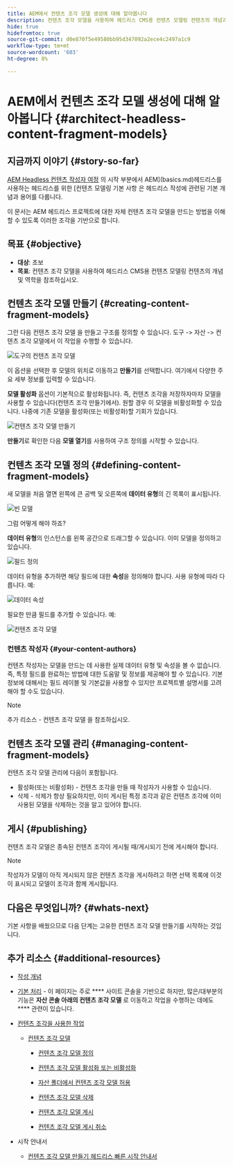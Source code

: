 ```yaml
---
title: AEM에서 컨텐츠 조각 모델 생성에 대해 알아봅니다
description: 컨텐츠 조각 모델을 사용하여 헤드리스 CMS용 컨텐츠 모델링 컨텐츠의 개념과 역학에 대해 알아봅니다.
hide: true
hidefromtoc: true
source-git-commit: d0e870f5e49580bb95d347092a2ece4c2497a1c9
workflow-type: tm+mt
source-wordcount: '603'
ht-degree: 8%

---
```



# AEM에서 컨텐츠 조각 모델 생성에 대해 알아봅니다 {#architect-headless-content-fragment-models}

## 지금까지 이야기 {#story-so-far}

[AEM Headless 컨텐츠 작성자 여정](overview.md) 의 시작 부분에서 AEM](basics.md)헤드리스를 사용하는 헤드리스를 위한 [컨텐츠 모델링 기본 사항 은 헤드리스 작성에 관련된 기본 개념과 용어를 다룹니다.

이 문서는 AEM 헤드리스 프로젝트에 대한 자체 컨텐츠 조각 모델을 만드는 방법을 이해할 수 있도록 이러한 조각을 기반으로 합니다.

## 목표 {#objective}

* **대상**: 초보
* **목표**: 컨텐츠 조각 모델을 사용하여 헤드리스 CMS용 컨텐츠 모델링 컨텐츠의 개념 및 역학을 참조하십시오.

<!-- which persona does this? -->
<!-- and who allows the configuration on the folders? -->

<!--
## Enabling Content Fragment Models {#enabling-content-fragment-models}

At the very start you need to enable Content Fragment Models for your site, this is done in the Configuration Browser; under Tools -> General -> Configuration Browser. You can either select to configure the global entry, or create a new configuration. For example:

![Define configuration](/help/assets/content-fragments/assets/cfm-conf-01.png)

>[!NOTE]
>
>See Additional Resources - Content Fragments in the Configuration Browser
-->

## 컨텐츠 조각 모델 만들기 {#creating-content-fragment-models}

그런 다음 컨텐츠 조각 모델 을 만들고 구조를 정의할 수 있습니다. 도구 -> 자산 -> 컨텐츠 조각 모델에서 이 작업을 수행할 수 있습니다.

![도구의 컨텐츠 조각 모델](assets/cfm-tools.png)

이 옵션을 선택한 후 모델의 위치로 이동하고 **만들기**&#x200B;를 선택합니다. 여기에서 다양한 주요 세부 정보를 입력할 수 있습니다.

**모델 활성화** 옵션이 기본적으로 활성화됩니다. 즉, 컨텐츠 조각을 저장하자마자 모델을 사용할 수 있습니다(컨텐츠 조각 만들기에서). 원할 경우 이 모델을 비활성화할 수 있습니다. 나중에 기존 모델을 활성화(또는 비활성화)할 기회가 있습니다.

![컨텐츠 조각 모델 만들기](/help/assets/content-fragments/assets/cfm-models-02.png)

**만들기**&#x200B;로 확인한 다음 **모델 열기**&#x200B;를 사용하여 구조 정의를 시작할 수 있습니다.

## 컨텐츠 조각 모델 정의 {#defining-content-fragment-models}

새 모델을 처음 열면 왼쪽에 큰 공백 및 오른쪽에 **데이터 유형**&#x200B;의 긴 목록이 표시됩니다.

![빈 모델](/help/assets/content-fragments/assets/cfm-models-03.png)

그럼 어떻게 해야 하죠?

**데이터 유형**&#x200B;의 인스턴스를 왼쪽 공간으로 드래그할 수 있습니다. 이미 모델을 정의하고 있습니다.

![필드 정의](/help/assets/content-fragments/assets/cfm-models-04.png)

데이터 유형을 추가하면 해당 필드에 대한 **속성**&#x200B;을 정의해야 합니다. 사용 유형에 따라 다릅니다. 예:

![데이터 속성](/help/assets/content-fragments/assets/cfm-models-05.png)

필요한 만큼 필드를 추가할 수 있습니다. 예:

![컨텐츠 조각 모델](/help/assets/content-fragments/assets/cfm-models-07.png)

### 컨텐츠 작성자 {#your-content-authors}

컨텐츠 작성자는 모델을 만드는 데 사용한 실제 데이터 유형 및 속성을 볼 수 없습니다. 즉, 특정 필드를 완료하는 방법에 대한 도움말 및 정보를 제공해야 할 수 있습니다. 기본 정보에 대해서는 필드 레이블 및 기본값을 사용할 수 있지만 프로젝트별 설명서를 고려해야 할 수도 있습니다.

>[!NOTE]
>
>추가 리소스 - 컨텐츠 조각 모델 을 참조하십시오.

## 컨텐츠 조각 모델 관리 {#managing-content-fragment-models}

<!-- needs more details -->

컨텐츠 조각 모델 관리에 다음이 포함됩니다.

* 활성화(또는 비활성화) - 컨텐츠 조각을 만들 때 작성자가 사용할 수 있습니다.
* 삭제 - 삭제가 항상 필요하지만, 이미 게시된 특정 조각과 같은 컨텐츠 조각에 이미 사용된 모델을 삭제하는 것을 알고 있어야 합니다.

## 게시 {#publishing}

<!-- needs more details -->

컨텐츠 조각 모델은 종속된 컨텐츠 조각이 게시될 때/게시되기 전에 게시해야 합니다.

>[!NOTE]
>
>작성자가 모델이 아직 게시되지 않은 컨텐츠 조각을 게시하려고 하면 선택 목록에 이것이 표시되고 모델이 조각과 함께 게시됩니다.

## 다음은 무엇입니까? {#whats-next}

기본 사항을 배웠으므로 다음 단계는 고유한 컨텐츠 조각 모델 만들기를 시작하는 것입니다.

## 추가 리소스 {#additional-resources}

* [작성 개념](/help/sites-cloud/authoring/getting-started/concepts.md)

* [기본 처리](/help/sites-cloud/authoring/getting-started/basic-handling.md)  - 이 페이지는 주로  **** 사이트 콘솔을 기반으로 하지만, 많은/대부분의 기능은  **자산 콘솔 아래의 컨텐츠 조각 모델** 로 이동하고 작업을 수행하는 데에도  **** 관련이 있습니다.

* [컨텐츠 조각을 사용한 작업](/help/assets/content-fragments/content-fragments.md)

   * [컨텐츠 조각 모델](/help/assets/content-fragments/content-fragments-models.md)

      * [컨텐츠 조각 모델 정의](/help/assets/content-fragments/content-fragments-models.md#defining-your-content-fragment-model)

      * [컨텐츠 조각 모델 활성화 또는 비활성화](/help/assets/content-fragments/content-fragments-models.md#enabling-disabling-a-content-fragment-model)

      * [자산 폴더에서 컨텐츠 조각 모델 허용](/help/assets/content-fragments/content-fragments-models.md#allowing-content-fragment-models-assets-folder)

      * [컨텐츠 조각 모델 삭제](/help/assets/content-fragments/content-fragments-models.md#deleting-a-content-fragment-model)

      * [컨텐츠 조각 모델 게시](/help/assets/content-fragments/content-fragments-models.md#publishing-a-content-fragment-model)

      * [컨텐츠 조각 모델 게시 취소](/help/assets/content-fragments/content-fragments-models.md#unpublishing-a-content-fragment-model)

* 시작 안내서

   * [컨텐츠 조각 모델 만들기 헤드리스 빠른 시작 안내서](/help/implementing/developing/headless/getting-started/create-content-model.md)
